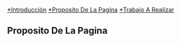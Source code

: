 [*Introducción](Bienvenido.md) [*Proposito De La Pagina](Proposito.md) [*Trabajo A Realizar](Trabajos.md)
## Proposito De La Pagina
